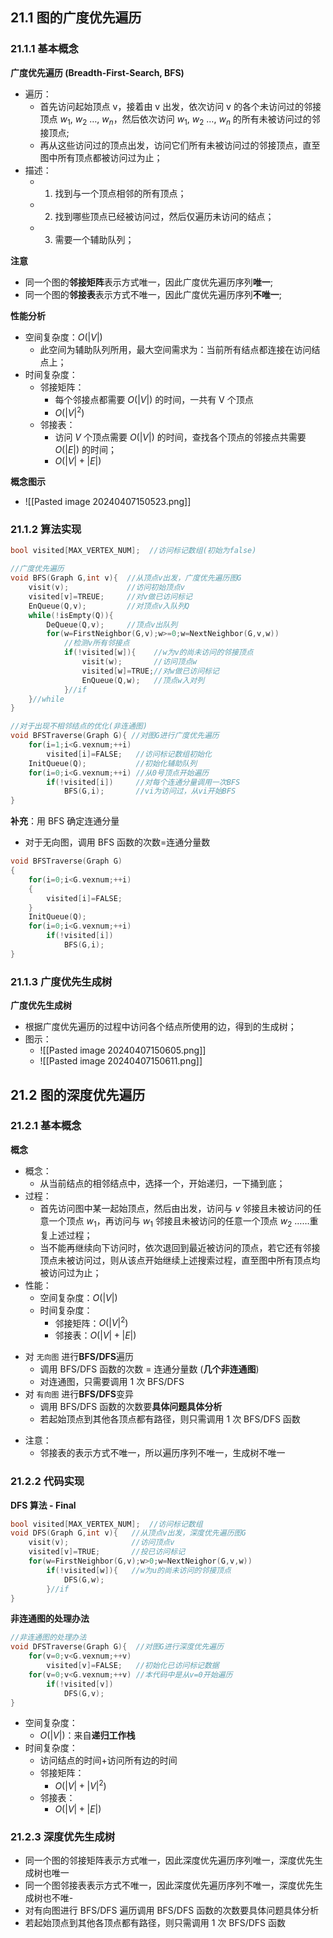 ## 21.1 图的广度优先遍历
### 21.1.1 基本概念
**广度优先遍历 (Breadth-First-Search, BFS)**
+ 遍历：
	+ 首先访问起始顶点 v，接着由 v 出发，依次访问 v 的各个未访问过的邻接顶点 $w_1$, $w_2$ …, $w_n$，然后依次访问 $w_1$, $w_2$ …, $w_n$ 的所有未被访问过的邻接顶点; 
	+ 再从这些访问过的顶点出发，访问它们所有未被访问过的邻接顶点，直至图中所有顶点都被访问过为止；
+ 描述：
	+ 1. 找到与一个顶点相邻的所有顶点；
	+ 2. 找到哪些顶点已经被访问过，然后仅遍历未访问的结点；
	+ 3. 需要一个辅助队列；

**注意**
+ 同一个图的**邻接矩阵**表示方式唯一，因此广度优先遍历序列**唯一**;
+ 同一个图的**邻接表**表示方式不唯一，因此广度优先遍历序列**不唯一**;

**性能分析**
+ 空间复杂度：$O(|V|)$
	+ 此空间为辅助队列所用，最大空间需求为：当前所有结点都连接在访问结点上；
+ 时间复杂度：
	+ 邻接矩阵：
		+ 每个邻接点都需要 $O(|V|)$ 的时间，一共有 V 个顶点
		+ $O(|V|^2)$
	+ 邻接表：
		+ 访问 $V$ 个顶点需要 $O(|V|)$ 的时间，查找各个顶点的邻接点共需要 $O(|E|)$ 的时间；
		+ $O(|V|+|E|)$

**概念图示**
+ ![[Pasted image 20240407150523.png]]

### 21.1.2 算法实现
```c
bool visited[MAX_VERTEX_NUM];  //访问标记数组(初始为false)

//广度优先遍历
void BFS(Graph G,int v){  //从顶点v出发，广度优先遍历图G
	visit(v);             //访问初始顶点v
	visited[v]=TREUE;     //对v做已访问标记
	EnQueue(Q,v);         //对顶点v入队列Q
	while(!isEmpty(Q)){
		DeQueue(Q,v);     //顶点v出队列
		for(w=FirstNeighbor(G,v);w>=0;w=NextNeighbor(G,v,w))
			//检测v所有邻接点
			if(!visited[w]){    //w为v的尚未访问的邻接顶点
				visit(w);       //访问顶点w
				visited[w]=TRUE;//对w做已访问标记
				EnQueue(Q,w);   //顶点w入对列
			}//if
	}//while
}
```

```c
//对于出现不相邻结点的优化(非连通图)
void BFSTraverse(Graph G){ //对图G进行广度优先遍历
	for(i=1;i<G.vexnum;++i)
		visited[i]=FALSE;   //访问标记数组初始化
	InitQueue(Q);           //初始化辅助队列
	for(i=0;i<G.vexnum;++i) //从0号顶点开始遍历
		if(!visited[i])     //对每个连通分量调用一次BFS
			BFS(G,i);       //vi为访问过，从vi开始BFS
}
```

**补充**：用 BFS 确定连通分量
+ 对于无向图，调用 BFS 函数的次数=连通分量数
```C
void BFSTraverse(Graph G)
{
	for(i=0;i<G.vexnum;++i)
	{
		visited[i]=FALSE;
	}
	InitQueue(Q);
	for(i=0;i<G.vexnum;++i)
		if(!visited[i])
			BFS(G,i);
}
```

### 21.1.3 广度优先生成树
**广度优先生成树**
+ 根据广度优先遍历的过程中访问各个结点所使用的边，得到的生成树；
+ 图示：
	+ ![[Pasted image 20240407150605.png]]
	+ ![[Pasted image 20240407150611.png]]

## 21.2 图的深度优先遍历
 ### 21.2.1 基本概念
**概念**
+ 概念：
	+ 从当前结点的相邻结点中，选择一个，开始递归，一下捅到底；
+ 过程：
	+ 首先访问图中某一起始顶点，然后由出发，访问与 $v$ 邻接且未被访问的任意一个顶点 $w_1$，再访问与 $w_1$ 邻接且未被访问的任意一个顶点 $w_2$ ……重复上述过程；
	+ 当不能再继续向下访问时，依次退回到最近被访问的顶点，若它还有邻接顶点未被访问过，则从该点开始继续上述搜索过程，直至图中所有顶点均被访问过为止；
+ 性能：
	+ 空间复杂度：$O(|V|)$
	+ 时间复杂度： 
		+ 邻接矩阵：$O(|V|^2)$
		+ 邻接表：$O(|V|+|E|)$
- 对 `无向图` 进行**BFS/DFS**遍历
	- 调用 BFS/DFS 函数的次数 = 连通分量数 (**几个非连通图**)
	- 对连通图，只需要调用 1 次 BFS/DFS
- 对 `有向图` 进行**BFS/DFS**变异
	- 调用 BFS/DFS 函数的次数要**具体问题具体分析**
	- 若起始顶点到其他各顶点都有路径，则只需调用 1 次 BFS/DFS 函数
+ 注意：
	+ 邻接表的表示方式不唯一，所以遍历序列不唯一，生成树不唯一
### 21.2.2 代码实现
**DFS 算法 - Final**
```c
bool visited[MAX_VERTEX_NUM];  //访问标记数组
void DFS(Graph G,int v){   //从顶点v出发，深度优先遍历图G
	visit(v);              //访问顶点v
	visited[v]=TRUE;       //投已访问标记
	for(w=FirstNeighbor(G,v);w>0;w=NextNeighor(G,v,w))
		if(!visited[w]){   //w为u的尚未访问的邻接顶点
			DFS(G,w);
		}//if
}
```

**非连通图的处理办法**
```c
//非连通图的处理办法
void DFSTraverse(Graph G){  //对图G进行深度优先遍历
	for(v=0;v<G.vexnum;++v)
		visited[v]=FALSE;   //初始化已访问标记数据
	for(v=0;v<G.vexnum;++v) //本代码中是从v=0开始遍历
		if(!visited[v])
			DFS(G,v);
}
```
- 空间复杂度：
	- $O(|V|)$：来自**递归工作栈**
- 时间复杂度：
	- 访问结点的时间+访问所有边的时间
	- 邻接矩阵： 
		- $O(|V|+|V|^2)$ 
	- 邻接表：
		- $O(|V|+|E|)$

### 21.2.3 深度优先生成树
+ 同一个图的邻接矩阵表示方式唯一，因此深度优先遍历序列唯一，深度优先生成树也唯一
+ 同一个图邻接表表示方式不唯一，因此深度优先遍历序列不唯一，深度优先生成树也不唯-
+ 对有向图进行 BFS/DFS 遍历调用 BFS/DFS 函数的次数要具体问题具体分析
+ 若起始顶点到其他各顶点都有路径，则只需调用 1 次 BFS/DFS 函数